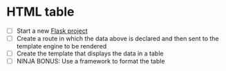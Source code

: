 # HTML table

- [ ] Start a new [Flask project](html_table_flask/CHECKLIST.md)
- [ ] Create a route in which the data above is declared and then sent to the template engine to be rendered
- [ ] Create the template that displays the data in a table
- [ ] NINJA BONUS: Use a framework to format the table